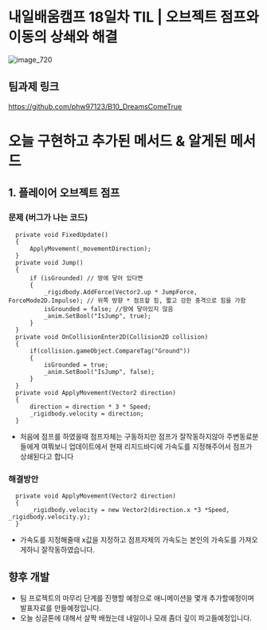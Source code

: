 # 내일배움캠프 18일차 TIL | 오브젝트 점프와 이동의 상쇄와 해결

![image_720](https://github.com/KimMaYa1/NBC/assets/141565207/e84deae9-27a9-4728-a617-7bc512f9d10b)

## 팀과제 링크
<htr>https://github.com/phw97123/B10_DreamsComeTrue

# 오늘 구현하고 추가된 메서드 & 알게된 메서드

## 1. 플레이어 오브젝트 점프

### 문제 (버그가 나는 코드)
  ```
    private void FixedUpdate()
    {   
        ApplyMovement(_movementDirection);
    }
    private void Jump()
    {
        if (isGrounded) // 땅에 닿아 있다면 
        {
            _rigidbody.AddForce(Vector2.up * JumpForce, ForceMode2D.Impulse); // 위쪽 방향 * 점프할 힘, 짧고 강한 충격으로 힘을 가함
            isGrounded = false; //땅에 닿아있지 않음
            _anim.SetBool("IsJump", true); 
        }
    }
    private void OnCollisionEnter2D(Collision2D collision)
    {
        if(collision.gameObject.CompareTag("Ground"))
        {
            isGrounded = true;
            _anim.SetBool("IsJump", false);
        }
    }
    private void ApplyMovement(Vector2 direction)
    {
        direction = direction * 3 * Speed;
        _rigidbody.velocity = direction;
    }
  ```
- 처음에 점프를 하였을때 점프자체는 구동하지만 점프가 잘작동하지않아 주변동료분들에게 여쭤보니 업데이트에서 현재 리지드바디에 가속도를 지정해주어서 점프가 상쇄된다고 합니다

### 해결방안
  ```
    private void ApplyMovement(Vector2 direction)
    {
        _rigidbody.velocity = new Vector2(direction.x *3 *Speed, _rigidbody.velocity.y); 
    }
  ```
- 가속도를 지정해줄때 x값을 지정하고 점프자체의 가속도는 본인의 가속도를 가져오게하니 잘작동하였습니다.

## 향후 개발

- 팀 프로젝트의 마무리 단계를 진행할 예정으로 애니메이션을 몇개 추가할예정이며 발표자료를 만들예정입니다.
- 오늘 싱글톤에 대해서 살짝 배웠는데 내일이나 모래 좀더 깊이 파고들예정입니다.